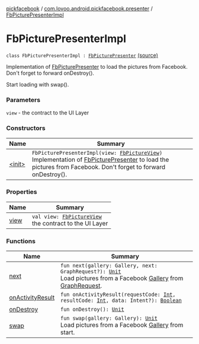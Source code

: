 [pickfacebook](../../index.md) / [com.lovoo.android.pickfacebook.presenter](../index.md) / [FbPicturePresenterImpl](./index.md)

# FbPicturePresenterImpl

`class FbPicturePresenterImpl : `[`FbPicturePresenter`](../../com.lovoo.android.pickfacebook.contract/-fb-picture-presenter/index.md) [(source)](https://github.com/lovoo/android-pickpic/blob/master/pickfacebook/src/main/kotlin/com/lovoo/android/pickfacebook/presenter/FbPicturePresenterImpl.kt#L18)

Implementation of [FbPicturePresenter](../../com.lovoo.android.pickfacebook.contract/-fb-picture-presenter/index.md) to load the pictures from Facebook.
Don't forget to forward onDestroy().

Start loading with swap().

### Parameters

`view` - the contract to the UI Layer

### Constructors

| Name | Summary |
|---|---|
| [&lt;init&gt;](-init-.md) | `FbPicturePresenterImpl(view: `[`FbPictureView`](../../com.lovoo.android.pickfacebook.contract/-fb-picture-view/index.md)`)`<br>Implementation of [FbPicturePresenter](../../com.lovoo.android.pickfacebook.contract/-fb-picture-presenter/index.md) to load the pictures from Facebook. Don't forget to forward onDestroy(). |

### Properties

| Name | Summary |
|---|---|
| [view](view.md) | `val view: `[`FbPictureView`](../../com.lovoo.android.pickfacebook.contract/-fb-picture-view/index.md)<br>the contract to the UI Layer |

### Functions

| Name | Summary |
|---|---|
| [next](next.md) | `fun next(gallery: Gallery, next: GraphRequest?): `[`Unit`](https://kotlinlang.org/api/latest/jvm/stdlib/kotlin/-unit/index.html)<br>Load pictures from a Facebook [Gallery](#) from [GraphRequest](#). |
| [onActivityResult](on-activity-result.md) | `fun onActivityResult(requestCode: `[`Int`](https://kotlinlang.org/api/latest/jvm/stdlib/kotlin/-int/index.html)`, resultCode: `[`Int`](https://kotlinlang.org/api/latest/jvm/stdlib/kotlin/-int/index.html)`, data: Intent?): `[`Boolean`](https://kotlinlang.org/api/latest/jvm/stdlib/kotlin/-boolean/index.html) |
| [onDestroy](on-destroy.md) | `fun onDestroy(): `[`Unit`](https://kotlinlang.org/api/latest/jvm/stdlib/kotlin/-unit/index.html) |
| [swap](swap.md) | `fun swap(gallery: Gallery): `[`Unit`](https://kotlinlang.org/api/latest/jvm/stdlib/kotlin/-unit/index.html)<br>Load pictures from a Facebook [Gallery](#) from start. |
